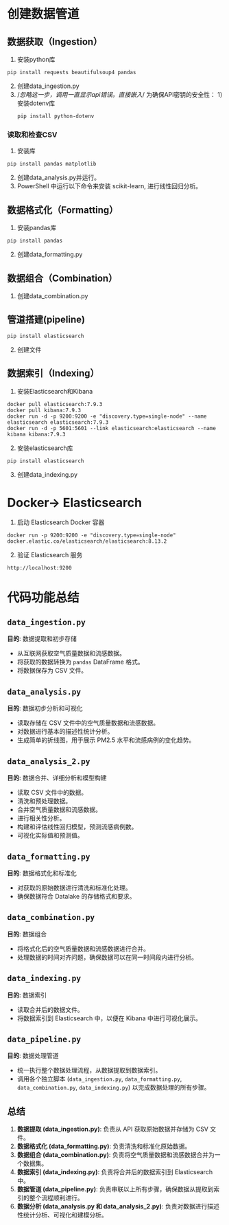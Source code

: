 # 创建数据管道
## 数据获取（Ingestion）

1. 安装python库
```
pip install requests beautifulsoup4 pandas
```
2. 创建data_ingestion.py
3. /*忽略这一步，调用一直显示api错误。直接嵌入*/
    为确保API密钥的安全性：
    1）安装dotenv库
    ```
    pip install python-dotenv
    ```
### 读取和检查CSV
1. 安装库
```
pip install pandas matplotlib
```
2. 创建data_analysis.py并运行。
3. PowerShell 中运行以下命令来安装 scikit-learn, 进行线性回归分析。

## 数据格式化（Formatting）
1. 安装pandas库
```
pip install pandas
```
2. 创建data_formatting.py

##  数据组合（Combination）
1. 创建data_combination.py

## 管道搭建(pipeline)
```
pip install elasticsearch
```
2. 创建文件
## 数据索引（Indexing）
1. 安装Elasticsearch和Kibana
```
docker pull elasticsearch:7.9.3
docker pull kibana:7.9.3
docker run -d -p 9200:9200 -e "discovery.type=single-node" --name elasticsearch elasticsearch:7.9.3
docker run -d -p 5601:5601 --link elasticsearch:elasticsearch --name kibana kibana:7.9.3
```
2. 安装elasticsearch库
```
pip install elasticsearch
```
3. 创建data_indexing.py

# Docker-> Elasticsearch 
1. 启动 Elasticsearch Docker 容器
```
docker run -p 9200:9200 -e "discovery.type=single-node" docker.elastic.co/elasticsearch/elasticsearch:8.13.2
```

2. 验证 Elasticsearch 服务
```
http://localhost:9200
```




# 代码功能总结

## `data_ingestion.py`
**目的**: 数据提取和初步存储
- 从互联网获取空气质量数据和流感数据。
- 将获取的数据转换为 `pandas` DataFrame 格式。
- 将数据保存为 CSV 文件。

## `data_analysis.py`
**目的**: 数据初步分析和可视化
- 读取存储在 CSV 文件中的空气质量数据和流感数据。
- 对数据进行基本的描述性统计分析。
- 生成简单的折线图，用于展示 PM2.5 水平和流感病例的变化趋势。

## `data_analysis_2.py`
**目的**: 数据合并、详细分析和模型构建
- 读取 CSV 文件中的数据。
- 清洗和预处理数据。
- 合并空气质量数据和流感数据。
- 进行相关性分析。
- 构建和评估线性回归模型，预测流感病例数。
- 可视化实际值和预测值。

## `data_formatting.py`
**目的**: 数据格式化和标准化
- 对获取的原始数据进行清洗和标准化处理。
- 确保数据符合 Datalake 的存储格式和要求。

## `data_combination.py`
**目的**: 数据组合
- 将格式化后的空气质量数据和流感数据进行合并。
- 处理数据的时间对齐问题，确保数据可以在同一时间段内进行分析。

## `data_indexing.py`
**目的**: 数据索引
- 读取合并后的数据文件。
- 将数据索引到 Elasticsearch 中，以便在 Kibana 中进行可视化展示。

## `data_pipeline.py`
**目的**: 数据处理管道
- 统一执行整个数据处理流程，从数据提取到数据索引。
- 调用各个独立脚本 (`data_ingestion.py`, `data_formatting.py`, `data_combination.py`, `data_indexing.py`) 以完成数据处理的所有步骤。

## 总结
1. **数据提取 (data_ingestion.py)**: 负责从 API 获取原始数据并存储为 CSV 文件。
2. **数据格式化 (data_formatting.py)**: 负责清洗和标准化原始数据。
3. **数据组合 (data_combination.py)**: 负责将空气质量数据和流感数据合并为一个数据集。
4. **数据索引 (data_indexing.py)**: 负责将合并后的数据索引到 Elasticsearch 中。
5. **数据管道 (data_pipeline.py)**: 负责串联以上所有步骤，确保数据从提取到索引的整个流程顺利进行。
6. **数据分析 (data_analysis.py 和 data_analysis_2.py)**: 负责对数据进行描述性统计分析、可视化和建模分析。
